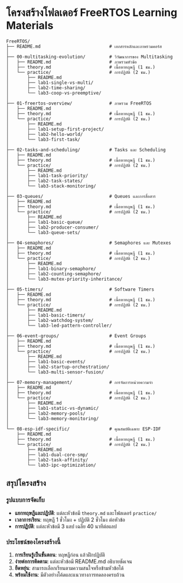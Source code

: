 # โครงสร้างโฟลเดอร์ FreeRTOS Learning Materials

```
FreeRTOS/
├── README.md                          # เอกสารหลักและภาพรวมคอร์ส
│
├── 00-multitasking-evolution/         # วิวัฒนาการของ Multitasking
│   ├── README.md                      # ภาพรวมหัวข้อ
│   ├── theory.md                      # เนื้อหาทฤษฎี (1 ชม.)
│   └── practice/                      # การปฏิบัติ (2 ชม.)
│       ├── README.md
│       ├── lab1-single-vs-multi/
│       ├── lab2-time-sharing/
│       └── lab3-coop-vs-preemptive/
│
├── 01-freertos-overview/              # ภาพรวม FreeRTOS
│   ├── README.md
│   ├── theory.md                      # เนื้อหาทฤษฎี (1 ชม.)
│   └── practice/                      # การปฏิบัติ (2 ชม.)
│       ├── README.md
│       ├── lab1-setup-first-project/
│       ├── lab2-hello-world/
│       └── lab3-first-task/
│
├── 02-tasks-and-scheduling/           # Tasks และ Scheduling
│   ├── README.md
│   ├── theory.md                      # เนื้อหาทฤษฎี (1 ชม.)
│   └── practice/                      # การปฏิบัติ (2 ชม.)
│       ├── README.md
│       ├── lab1-task-priority/
│       ├── lab2-task-states/
│       └── lab3-stack-monitoring/
│
├── 03-queues/                         # Queues และการสื่อสาร
│   ├── README.md
│   ├── theory.md                      # เนื้อหาทฤษฎี (1 ชม.)
│   └── practice/                      # การปฏิบัติ (2 ชม.)
│       ├── README.md
│       ├── lab1-basic-queue/
│       ├── lab2-producer-consumer/
│       └── lab3-queue-sets/
│
├── 04-semaphores/                     # Semaphores และ Mutexes
│   ├── README.md
│   ├── theory.md                      # เนื้อหาทฤษฎี (1 ชม.)
│   └── practice/                      # การปฏิบัติ (2 ชม.)
│       ├── README.md
│       ├── lab1-binary-semaphore/
│       ├── lab2-counting-semaphore/
│       └── lab3-mutex-priority-inheritance/
│
├── 05-timers/                         # Software Timers
│   ├── README.md
│   ├── theory.md                      # เนื้อหาทฤษฎี (1 ชม.)
│   └── practice/                      # การปฏิบัติ (2 ชม.)
│       ├── README.md
│       ├── lab1-basic-timers/
│       ├── lab2-watchdog-system/
│       └── lab3-led-pattern-controller/
│
├── 06-event-groups/                   # Event Groups
│   ├── README.md
│   ├── theory.md                      # เนื้อหาทฤษฎี (1 ชม.)
│   └── practice/                      # การปฏิบัติ (2 ชม.)
│       ├── README.md
│       ├── lab1-basic-events/
│       ├── lab2-startup-orchestration/
│       └── lab3-multi-sensor-fusion/
│
├── 07-memory-management/              # การจัดการหน่วยความจำ
│   ├── README.md
│   ├── theory.md                      # เนื้อหาทฤษฎี (1 ชม.)
│   └── practice/                      # การปฏิบัติ (2 ชม.)
│       ├── README.md
│       ├── lab1-static-vs-dynamic/
│       ├── lab2-memory-pools/
│       └── lab3-memory-monitoring/
│
└── 08-esp-idf-specific/               # คุณสมบัติเฉพาะ ESP-IDF
    ├── README.md
    ├── theory.md                      # เนื้อหาทฤษฎี (1 ชม.)
    └── practice/                      # การปฏิบัติ (2 ชม.)
        ├── README.md
        ├── lab1-dual-core-smp/
        ├── lab2-task-affinity/
        └── lab3-ipc-optimization/
```

## สรุปโครงสร้าง

### รูปแบบการจัดเก็บ
- **แยกทฤษฎีและปฏิบัติ**: แต่ละหัวข้อมี `theory.md` และโฟลเดอร์ `practice/`
- **เวลาการเรียน**: ทฤษฎี 1 ชั่วโมง + ปฏิบัติ 2 ชั่วโมง ต่อหัวข้อ
- **การปฏิบัติ**: แต่ละหัวข้อมี 3 แลป เฉลี่ย 40 นาทีต่อแลป

### ประโยชน์ของโครงสร้างนี้
1. **การเรียนรู้เป็นขั้นตอน**: ทฤษฎีก่อน แล้วฝึกปฏิบัติ
2. **ง่ายต่อการติดตาม**: แต่ละหัวข้อมี README.md อธิบายชัดเจน
3. **ยืดหยุ่น**: สามารถเลือกเรียนตามความสนใจหรือข้ามหัวข้อได้
4. **พร้อมใช้งาน**: มีตัวอย่างโค้ดและแนวทางการทดลองครบถ้วน